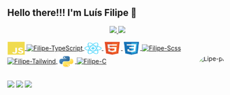 ## Hello there!!! I'm Luís Filipe 👋
<div align="center">
  <a href="https://github.com/LuisFilipe404">
  <img height="180em" src="https://github-readme-stats.vercel.app/api?username=LuisFilipe404&show_icons=true&theme=dracula&include_all_commits=true&count_private=true"/>
  <img height="180em" src="https://github-readme-stats.vercel.app/api/top-langs/?username=LuisFilipe404&layout=compact&langs_count=7&theme=dracula"/>
</div>
<div style="display: inline_block"><br>
  <img align="center" alt="Filipe-Js" height="30" width="40" src="https://raw.githubusercontent.com/devicons/devicon/master/icons/javascript/javascript-plain.svg">
  <img align="center" alt="Filipe-TypeScript" height="30" width="30" src="https://upload.wikimedia.org/wikipedia/commons/thumb/f/f5/Typescript.svg/64px-Typescript.svg.png">
  <img align="center" alt="Filipe-React" height="30" width="40" src="https://raw.githubusercontent.com/devicons/devicon/master/icons/react/react-original.svg">
  <img align="center" alt="Filipe-HTML" height="30" width="40" src="https://raw.githubusercontent.com/devicons/devicon/master/icons/html5/html5-original.svg">
  <img align="center" alt="Filipe-CSS" height="30" width="40" src="https://raw.githubusercontent.com/devicons/devicon/master/icons/css3/css3-original.svg">
  <img align="center" alt="Filipe-Scss" height="30" width="30" src="https://cdn-icons-png.flaticon.com/512/5968/5968358.png">
  <img align="center" alt="Filipe-Tailwind" height="30" width="30" src="https://upload.wikimedia.org/wikipedia/commons/thumb/d/d5/Tailwind_CSS_Logo.svg/600px-Tailwind_CSS_Logo.svg.png?20211001194333">
  <img align="center" alt="Filipe-Python" height="30" width="40" src="https://raw.githubusercontent.com/devicons/devicon/master/icons/python/python-original.svg">
  <img align="center" alt="Filipe-C" height="30" width="30" src="https://cdn.icon-icons.com/icons2/2415/PNG/512/c_original_logo_icon_146611.png">
  <img align="right" alt="Lipe-pic" height="150" style="border-radius:50px;" src="https://cdn.discordapp.com/attachments/422426571513659404/1014373541333979216/download20220802182947.png">
</div>
  
  ##
 
<div> 
  <a href="https://www.instagram.com/_lipe_404/" target="_blank"><img src="https://img.shields.io/badge/-Instagram-%23E4405F?style=for-the-badge&logo=instagram&logoColor=white" target="_blank"></a>
  <a href = "mailto:luisfilipesilvavasconcelos4@gmail.com"><img src="https://img.shields.io/badge/-Gmail-%23333?style=for-the-badge&logo=gmail&logoColor=white" target="_blank"></a>
  <a href="https://www.linkedin.com/in/luis-filipe-160962244/" target="_blank"><img src="https://img.shields.io/badge/-LinkedIn-%230077B5?style=for-the-badge&logo=linkedin&logoColor=white" target="_blank"></a> 
</div>

